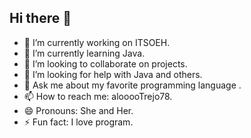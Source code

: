 ## Hi there 👋

- 🔭 I’m currently working on ITSOEH.
- 🌱 I’m currently learning Java.
- 👯 I’m looking to collaborate on projects.
- 🤔 I’m looking for help with Java and others.
- 💬 Ask me about my favorite programming language .
- 📫 How to reach me: alooooTrejo78.
- 😄 Pronouns: She and Her.
- ⚡ Fun fact: I love program.

